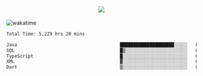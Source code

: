 <h1 align="center">
  <img src="https://readme-typing-svg.herokuapp.com/?font=Righteous&size=35&center=true&vCenter=true&width=500&height=70&duration=4000&lines=Hi!+%F0%9F%91%8B+I%27m+Ali%20Osman!;" />
</h1>


![wakatime](https://wakatime.com/share/@aliosmanoktar/3a8ffe71-6da4-4964-913b-2f09afbe53bf.svg?cache=none)
<!--START_SECTION:waka-->

```txt
Total Time: 5,229 hrs 20 mins

Java                                      ████████████████████░░░░░   80.63 %
SQL                                       █▒░░░░░░░░░░░░░░░░░░░░░░░   05.49 %
TypeScript                                █░░░░░░░░░░░░░░░░░░░░░░░░   04.24 %
XML                                       ▓░░░░░░░░░░░░░░░░░░░░░░░░   02.18 %
Dart                                      ▒░░░░░░░░░░░░░░░░░░░░░░░░   01.33 %
```

<!--END_SECTION:waka-->


